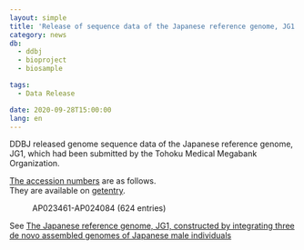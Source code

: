 ```yaml
---
layout: simple
title: 'Release of sequence data of the Japanese reference genome, JG1'
category: news
db:
  - ddbj
  - bioproject
  - biosample

tags:
  - Data Release

date: 2020-09-28T15:00:00
lang: en
---
```


<p>DDBJ released genome sequence data of the Japanese reference genome, JG1, which had been submitted by the Tohoku Medical Megabank Organization. </p>

<p><a href="" /ddbj/documents/accessions.html"">The accession numbers</a> are as follows. <br>They are available on <a href="" http://getentry.ddbj.nig.ac.jp/top-e.html"">getentry</a>. </p>

<dl>
    <dd>AP023461-AP024084 (624 entries)</dd>
</dl>

<p>See <a href="https://www.megabank.tohoku.ac.jp/english/timeline/20190225_01/">The Japanese reference genome, JG1, constructed by integrating three de novo assembled genomes of Japanese male individuals</a></p>
